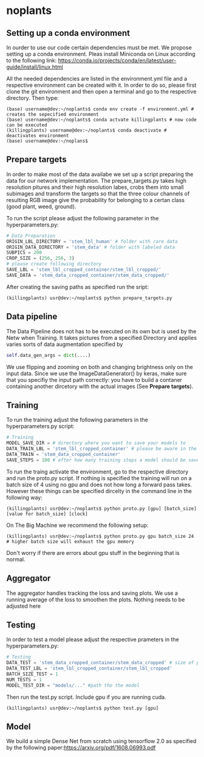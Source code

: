# noplants

## Setting up a conda environment
In ourder to use our code certain dependencies must be met. We propose setting up a conda environment.
Pleas install Miniconda on Linux according to the following link: https://conda.io/projects/conda/en/latest/user-guide/install/linux.html

All the needed dependencies are listed in the environment.yml file and a respective environment can be created with it.
In order to do so, please first clone the git environment and then open a terminal and go to the respective directory. Then type:

```console
(base) username@dev:~/noplants$ conda env create -f environment.yml # creates the sepecified environment
(base) username@dev:~/noplants$ conda actvate killingplants # now code can be executed
(killingplants) username@dev:~/noplants$ conda deactivate # deactivates environment
(base) username@dev:~/noplans$
```

## Prepare targets
In order to make most of the data availabe we set up a script preparing the data for our network implementation.
The prepare_targets.py takes high resolution pitures and their high resolution labes, crobs them into small subimages and transform the targets so that the three colour channels of resulting RGB image give the probability for belonging to a certan class (good plant, weed, ground).

To run the script please adjust the following parameter in the hyperparameters.py:
```python
# Data Preparation
ORIGIN_LBL_DIRECTORY = 'stem_lbl_human' # folder with rare data
ORIGIN_DATA_DIRECTORY = 'stem_data' # folder with labeled data
SUBPICS = 200
CROP_SIZE = (256, 256, 3)
# please create following directory
SAVE_LBL = 'stem_lbl_cropped_container/stem_lbl_cropped/'
SAVE_DATA = 'stem_data_cropped_container/stem_data_cropped/'
```
After creating the saving paths as specified run the sript:
```console
(killingplants) usr@dev:~/noplants$ python prepare_targets.py
```
## Data pipeline
The Data Pipeline does not has to be executed on its own but is used by the Netw when Training. It takes pictures from a specified Directory and applies varies sorts of data augmentation specified by
```python
self.data_gen_args = dict(....)
```
We use flipping and zooming on both and changing brightness only on the input data.
Since we use the ImageDataGenerator() by keras, make sure that you specifiy the input path correctly: you have to build a contaner containing another dircetory with the actual images (See **Prepare targets**).

## Training
To run the training adjust the following parameters in the hyperparameters.py script:

```python
# Training
MODEL_SAVE_DIR = # directory where you want to save your models to
DATA_TRAIN_LBL = 'stem_lbl_cropped_container' # please be aware in the containes needs to be another folder with the actual data
DATA_TRAIN = 'stem_data_cropped_container'
SAVE_STEPS = 100 # after how many training steps a model should be saved, don't go lower than 100
```
To run the traing activate the environment, go to the respective directory and run the proto.py script. If nothing is specified the training will run on a batch size of 4 using no gpu and does not how long a forward pass takes.
However these things can be specified dircelty in the command line in the following way:

```console
(killingplants) usr@dev:~/noplants$ python proto.py [gpu] [batch_size] [value for batch_size] [clock]
```
On The Big Machine we recommend the following setup:
```console
(killingplants) usr@dev:~/noplants$ python proto.py gpu batch_size 24 # higher batch size will exhaust the gpu memory
```
Don't worry if there are errors about gpu stuff in the beginning that is normal.

## Aggregator
The aggregator handles tracking the loss and saving plots. We use a running average of the loss to smoothen the plots. Nothing needs to be adjusted here

## Testing
In order to test a model please adjust the respective prameters in the hyperparameters.py:

``` python
# Testing
DATA_TEST = 'stem_data_cropped_container/stem_data_cropped' # size of pictures doesnt matter, original data usable as well
DATA_TEST_LBL = 'stem_lbl_cropped_container/stem_lbl_cropped'
BATCH_SIZE_TEST = 1
NUM_TESTS = 1
MODEL_TEST_DIR = "models/..." #path tho the model
```
Then run the test.py script. Include gpu if you are running cuda.
```console
(killingplants) usr@dev:~/noplants$ python test.py [gpu]
```

## Model
We build a simple Dense Net from scratch using tensorflow 2.0 as specified by the following paper:https://arxiv.org/pdf/1608.06993.pdf

